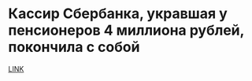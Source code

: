 # Кассир Сбербанка, укравшая у пенсионеров 4 миллиона рублей, покончила с собой



[LINK](https://varlamov.ru/1985920.html)